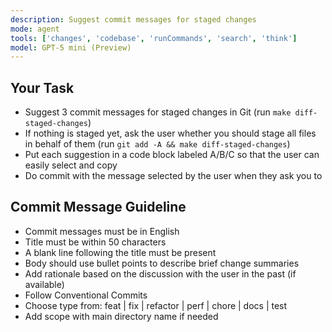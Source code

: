 ```yaml
---
description: Suggest commit messages for staged changes
mode: agent
tools: ['changes', 'codebase', 'runCommands', 'search', 'think']
model: GPT-5 mini (Preview)
---
```

## Your Task

- Suggest 3 commit messages for staged changes in Git (run `make diff-staged-changes`)
- If nothing is staged yet, ask the user whether you should stage all files in behalf of them (run `git add -A && make diff-staged-changes`)
- Put each suggestion in a code block labeled A/B/C so that the user can easily select and copy
- Do commit with the message selected by the user when they ask you to

## Commit Message Guideline

- Commit messages must be in English
- Title must be within 50 characters
- A blank line following the title must be present
- Body should use bullet points to describe brief change summaries
- Add rationale based on the discussion with the user in the past (if available)
- Follow Conventional Commits
- Choose type from: feat | fix | refactor | perf | chore | docs | test
- Add scope with main directory name if needed
